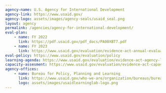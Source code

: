 ```yaml
---
agency-name: U.S. Agency for International Development
agency-link: https://www.usaid.gov/
agency-logo: assets/images/agency-seals/usaid_seal.png
layout: agency
permalink: /agencies/agency-for-international-development/
eval-plan:
    - name: FY 2022
      link: https://pdf.usaid.gov/pdf_docs/PA00XBT7.pdf
    - name: FY 2023
      link: https://www.usaid.gov/evaluation/evidence-act-annual-evaluation-plan
eval-policy: https://www.usaid.gov/evaluation/policy
learning-agenda: https://www.usaid.gov/evaluation/evidence-act-agency-learning-agenda
capacity-assesment: https://www.usaid.gov/evaluation/evidence-act-capacity-assessment
agency-offices:
    - name: Bureau for Policy, Planning and Learning
      link: https://www.usaid.gov/who-we-are/organization/bureaus/bureau-policy-planning-and-learning
      logo: assets/images/usaidlearninglab-logo.png
---
```

